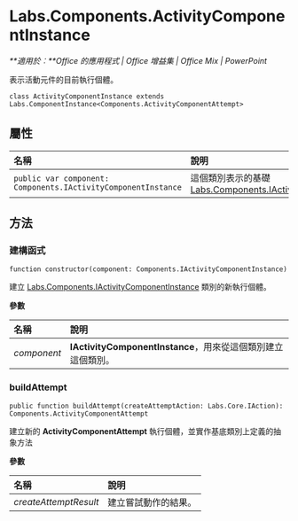 
# Labs.Components.ActivityComponentInstance

 _**適用於︰**Office 的應用程式 | Office 增益集 | Office Mix | PowerPoint_

表示活動元件的目前執行個體。

```
class ActivityComponentInstance extends Labs.ComponentInstance<Components.ActivityComponentAttempt>
```


## 屬性


|**名稱**|**說明**|
|:-----|:-----|
| `public var component: Components.IActivityComponentInstance`|這個類別表示的基礎 [Labs.Components.IActivityComponentInstance](../../reference/office-mix/labs.components.iactivitycomponentinstance.md)|

## 方法




### 建構函式

 `function constructor(component: Components.IActivityComponentInstance)`

建立 [Labs.Components.IActivityComponentInstance](../../reference/office-mix/labs.components.iactivitycomponentinstance.md) 類別的新執行個體。

 **參數**


|**名稱**|**說明**|
|:-----|:-----|
| _component_|**IActivityComponentInstance**，用來從這個類別建立這個類別。|

### buildAttempt

 `public function buildAttempt(createAttemptAction: Labs.Core.IAction): Components.ActivityComponentAttempt`

建立新的 **ActivityComponentAttempt** 執行個體，並實作基底類別上定義的抽象方法

 **參數**


|**名稱**|**說明**|
|:-----|:-----|
| _createAttemptResult_|建立嘗試動作的結果。|
